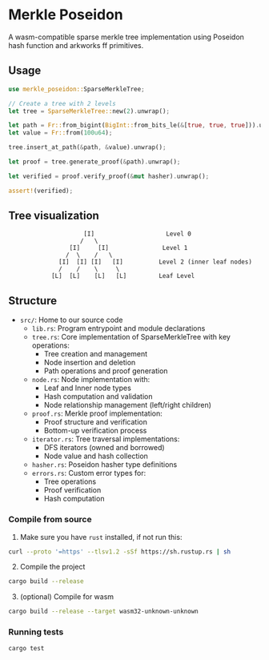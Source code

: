 # Merkle Poseidon
A wasm-compatible sparse merkle tree implementation using Poseidon hash function and arkworks ff primitives.

## Usage

```rust
use merkle_poseidon::SparseMerkleTree;

// Create a tree with 2 levels
let tree = SparseMerkleTree::new(2).unwrap();

let path = Fr::from_bigint(BigInt::from_bits_le(&[true, true, true])).unwrap();
let value = Fr::from(100u64);

tree.insert_at_path(&path, &value).unwrap();

let proof = tree.generate_proof(&path).unwrap();

let verified = proof.verify_proof(&mut hasher).unwrap();

assert!(verified);
```

## Tree visualization

```
                     [I]                    Level 0
                    /   \
                 [I]     [I]               Level 1
                /  \    /   \
              [I]  [I] [I]   [I]          Level 2 (inner leaf nodes)
              /    /    \     \
            [L]  [L]    [L]   [L]         Leaf Level
```

## Structure
- `src/`: Home to our source code
  - `lib.rs`: Program entrypoint and module declarations
  - `tree.rs`: Core implementation of SparseMerkleTree with key operations:
    - Tree creation and management
    - Node insertion and deletion
    - Path operations and proof generation
  - `node.rs`: Node implementation with:
    - Leaf and Inner node types
    - Hash computation and validation
    - Node relationship management (left/right children)
  - `proof.rs`: Merkle proof implementation:
    - Proof structure and verification
    - Bottom-up verification process
  - `iterator.rs`: Tree traversal implementations:
    - DFS iterators (owned and borrowed)
    - Node value and hash collection
  - `hasher.rs`: Poseidon hasher type definitions
  - `errors.rs`: Custom error types for:
    - Tree operations
    - Proof verification
    - Hash computation


### Compile from source

1. Make sure you have `rust` installed, if not run this:

```bash
curl --proto '=https' --tlsv1.2 -sSf https://sh.rustup.rs | sh
```

2. Compile the project

```bash
cargo build --release
```

3. (optional) Compile for wasm

```bash
cargo build --release --target wasm32-unknown-unknown
```

### Running tests

```bash
cargo test
```

